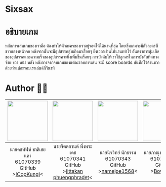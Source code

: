<h1> Sixsax </h1>

# อธิบายเกม
หลักการเล่นเกมของเราคือ ต้องทำให้ตัวละครของเราอยู่รอดให้ได้นานที่สุด โดยเริ่มเกมจะมีตัวละครสีขาวกลางหน้าจอ หลังจากนั้นจะมีอุปสรรคสุ่มเกิดมาเรื่อยๆ ยิ่งเวลาผ่านไปนานเท่าไร่ อันตราการสุ่มเกิดของอุปสรรคและความเร็วของอุปสรรคจะยิ่งเพิ่มขึ้นเรื่อยๆ การบังคับให้เราใช้ลูกศรในการบังคับทิศทางซ้าย ขวา หน้า หลัง หลังการจากจบเกมของแต่ละรอบการเล่น จะมี score boards บันทึกไว้ด้านขวาด้วยว่าแต่ละรอบเราเล่นด้กี่วินาที

# Author 👨‍💻

|<img src="https://avatars1.githubusercontent.com/u/44992872?s=460&v=4" width="130px" height="130px">|<img src="https://avatars0.githubusercontent.com/u/42914988?s=460&v=4" width="130px" height="130px">|<img src="https://avatars3.githubusercontent.com/u/42908510?s=400&v=4" width="130px" height="130px">|<img src="https://avatars2.githubusercontent.com/u/42969697?s=400&u=a5502e6ff846c36e656cfa4a1e2f261e5cd2efcb&v=4" width="130px" height="130px">|
|:---:|:---:|:---:|:---:|
|นายคชทัฬห์ ชาติเชยแดง<br>61070339<br>GitHub<br>>[ICopKungI](https://github.com/ICopKungI)<|นายจิตตกานต์ พึ่งพระเดช<br>61070341<br>GitHub<br>>[jittakan phuengphradet](https://github.com/bombay341)<|นายนิรวิทย์ นักธรรม<br>61070343<br>GitHub<br>>[namejoe1568](https://github.com/namejoe1568)<|นายภาณุพงศ์ สูงวิริยะ<br>61070345<br>Github<br>>[Boy345](https://github.com/PanupongSoongwiriya)<|

